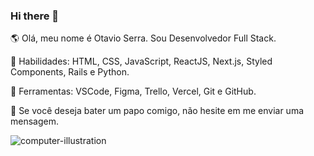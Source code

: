 ### Hi there 👋

🌎 Olá, meu nome é Otavio Serra. Sou Desenvolvedor Full Stack.

🦄 Habilidades: HTML, CSS, JavaScript, ReactJS, Next.js, Styled Components, Rails e Python.

💼 Ferramentas: VSCode, Figma, Trello, Vercel, Git e GitHub.

💌 Se você deseja bater um papo comigo, não hesite em me enviar uma mensagem.

![computer-illustration](https://user-images.githubusercontent.com/31896900/142080821-169bfd3e-2307-4624-aa65-b4e3bfd794f2.png)

<!--
**olserra/olserra** is a ✨ _special_ ✨ repository because its `README.md` (this file) appears on your GitHub profile.

Here are some ideas to get you started:

- 🔭 I’m currently working on ...
- 🌱 I’m currently learning ...
- 👯 I’m looking to collaborate on ...
- 🤔 I’m looking for help with ...
- 💬 Ask me about ...
- 📫 How to reach me: ...
- 😄 Pronouns: ...
- ⚡ Fun fact: ...
-->
